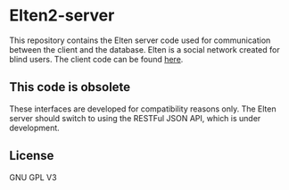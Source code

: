 # Elten2-server
This repository contains the Elten server code used for communication between the client and the database.
Elten is a social network created for blind users.
The client code can be found [here](https://github.com/dawidpieper/elten2).
## This code is obsolete
These interfaces are developed for compatibility reasons only. The Elten server should switch to using the RESTFul JSON API, which is under development.
## License
GNU GPL V3